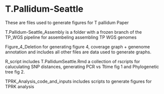 # T.Pallidum-Seattle

These are files used to generate figures for T pallidum Paper

T.Pallidum-Seattle_Assembly is a folder with a frozen branch of the TP_WGS pipeline for assembeling assembling TP WGS genomes

Figure_4_Deletion for generating figure 4, coverage graph + genenome annotation and includes all other files are data used to generate graphs.

R_script includes T.PallidumSeattle.Rmd a collection of rscripts for caluculating SNP distances, generating PCR vs Ttime fig 1 and Phylogenetic tree fig 2.

TPRK_Analysis_code_and_inputs includes scripts to generate figures for TPRK analysis
